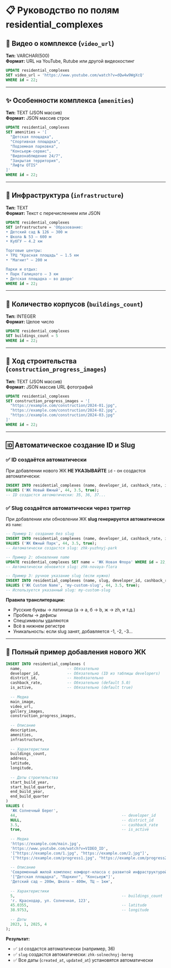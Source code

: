 # 📋 Руководство по полям residential_complexes

## 🎥 Видео о комплексе (`video_url`)

**Тип:** VARCHAR(500)  
**Формат:** URL на YouTube, Rutube или другой видеохостинг

```sql
UPDATE residential_complexes 
SET video_url = 'https://www.youtube.com/watch?v=dQw4w9WgXcQ'
WHERE id = 22;
```

---

## ✨ Особенности комплекса (`amenities`)

**Тип:** TEXT (JSON массив)  
**Формат:** JSON массив строк

```sql
UPDATE residential_complexes 
SET amenities = '[
  "Детская площадка",
  "Спортивная площадка",
  "Подземная парковка",
  "Консьерж-сервис",
  "Видеонаблюдение 24/7",
  "Закрытая территория",
  "Лифты OTIS"
]'
WHERE id = 22;
```

---

## 🏫 Инфраструктура (`infrastructure`)

**Тип:** TEXT  
**Формат:** Текст с перечислением или JSON

```sql
UPDATE residential_complexes 
SET infrastructure = 'Образование:
• Детский сад № 126 — 300 м
• Школа № 53 — 600 м
• КубГУ — 4.2 км

Торговые центры:
• ТРЦ "Красная площадь" — 1.5 км
• "Магнит" — 200 м

Парки и отдых:
• Парк Галицкого — 3 км
• Детская площадка — во дворе'
WHERE id = 22;
```

---

## 🏢 Количество корпусов (`buildings_count`)

**Тип:** INTEGER  
**Формат:** Целое число

```sql
UPDATE residential_complexes 
SET buildings_count = 5
WHERE id = 22;
```

---

## 📸 Ход строительства (`construction_progress_images`)

**Тип:** TEXT (JSON массив)  
**Формат:** JSON массив URL фотографий

```sql
UPDATE residential_complexes 
SET construction_progress_images = '[
  "https://example.com/construction/2024-01.jpg",
  "https://example.com/construction/2024-02.jpg",
  "https://example.com/construction/2024-03.jpg"
]'
WHERE id = 22;
```

---

## 🆔 Автоматическое создание ID и Slug

### ✅ ID создаётся автоматически

При добавлении нового ЖК **НЕ УКАЗЫВАЙТЕ** `id` - он создастся автоматически:

```sql
INSERT INTO residential_complexes (name, developer_id, cashback_rate, is_active)
VALUES ('ЖК Новый Южный', 44, 3.5, true);
-- ID создастся автоматически: 35, 36, 37...
```

### ✅ Slug создаётся автоматически через триггер

При добавлении или обновлении ЖК **slug генерируется автоматически** из `name`:

```sql
-- Пример 1: создание без slug
INSERT INTO residential_complexes (name, developer_id, cashback_rate, is_active)
VALUES ('ЖК Южный Парк', 44, 3.5, true);
-- Автоматически создастся slug: zhk-yuzhnyj-park

-- Пример 2: обновление name
UPDATE residential_complexes SET name = 'ЖК Новая Флора' WHERE id = 22;
-- Автоматически обновится slug: zhk-novaya-flora

-- Пример 3: ручное указание slug (если нужно)
INSERT INTO residential_complexes (name, slug, developer_id, cashback_rate, is_active)
VALUES ('ЖК Custom Name', 'my-custom-slug', 44, 3.5, true);
-- Используется указанный slug: my-custom-slug
```

**Правила транслитерации:**
- Русские буквы → латиница (а → a, б → b, ж → zh, и т.д.)
- Пробелы → дефисы
- Спецсимволы удаляются
- Всё в нижнем регистре
- Уникальность: если slug занят, добавляется -1, -2, -3...

---

## 📝 Полный пример добавления нового ЖК

```sql
INSERT INTO residential_complexes (
  name,                    -- Обязательно
  developer_id,            -- Обязательно (ID из таблицы developers)
  district_id,             -- Необязательно
  cashback_rate,           -- Обязательно (default 5.0)
  is_active,               -- Обязательно (default true)
  
  -- Медиа
  main_image,
  video_url,
  gallery_images,
  construction_progress_images,
  
  -- Описание
  description,
  amenities,
  infrastructure,
  
  -- Характеристики
  buildings_count,
  address,
  latitude,
  longitude,
  
  -- Даты строительства
  start_build_year,
  start_build_quarter,
  end_build_year,
  end_build_quarter
)
VALUES (
  'ЖК Солнечный Берег',
  44,                                              -- developer_id
  NULL,                                            -- district_id
  3.5,                                             -- cashback_rate
  true,                                            -- is_active
  
  -- Медиа
  'https://example.com/main.jpg',
  'https://www.youtube.com/watch?v=VIDEO_ID',
  '["https://example.com/1.jpg", "https://example.com/2.jpg"]',
  '["https://example.com/progress1.jpg", "https://example.com/progress2.jpg"]',
  
  -- Описание
  'Современный жилой комплекс комфорт-класса с развитой инфраструктурой',
  '["Детская площадка", "Паркинг", "Консьерж"]',
  'Детский сад — 200м, Школа — 400м, ТЦ — 1км',
  
  -- Характеристики
  5,                                               -- buildings_count
  'г. Краснодар, ул. Солнечная, 123',
  45.0355,                                         -- latitude
  38.9753,                                         -- longitude
  
  -- Даты
  2023, 1, 2025, 4
);
```

**Результат:**
- ✅ `id` создастся автоматически (например, 36)
- ✅ `slug` создастся автоматически: `zhk-solnechnyj-bereg`
- ✅ Все даты (`created_at`, `updated_at`) установятся автоматически

